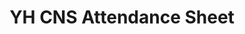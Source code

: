 ---
title: YH CNS Attendance Sheet
redirect_to: https://docs.google.com/spreadsheets/d/173nQmPwnRp43n-qjVXf5yluLeCyTtj2l4ZMN4aiu07g/edit?usp=sharing

redirect_from: 
  - /YHCNSAttendance
  - /yhcnsattendance
---